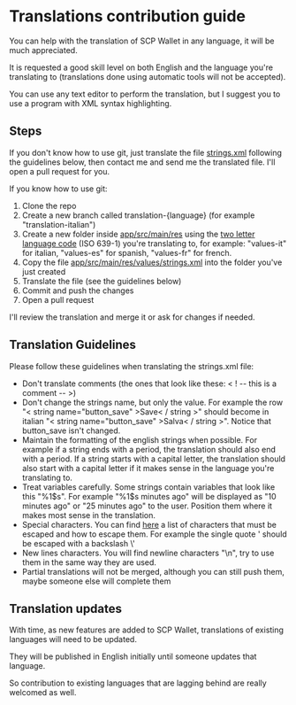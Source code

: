 # Translations contribution guide

You can help with the translation of SCP Wallet in any language, it will be much appreciated.

It is requested a good skill level on both English and the language you're translating to (translations done using automatic tools will not be accepted).

You can use any text editor to perform the translation, but I suggest you to use a program with XML syntax highlighting.

## Steps

If you don't know how to use git, just translate the file [strings.xml](app/src/main/res/values/strings.xml) following the guidelines below, then contact me and send me the translated file. I'll open a pull request for you.

If you know how to use git:
1. Clone the repo
2. Create a new branch called translation-{language} (for example "translation-italian")
2. Create a new folder inside [app/src/main/res](app/src/main/res) using the [two letter language code](https://en.wikipedia.org/wiki/List_of_ISO_639-1_codes) (ISO 639-1) you're translating to, for example: "values-it" for italian, "values-es" for spanish, "values-fr" for french.
3. Copy the file [app/src/main/res/values/strings.xml](app/src/main/res/values/strings.xml) into the folder you've just created
4. Translate the file (see the guidelines below)
5. Commit and push the changes
6. Open a pull request

I'll review the translation and merge it or ask for changes if needed.

## Translation Guidelines

Please follow these guidelines when translating the strings.xml file:
* Don't translate comments (the ones that look like these: < ! -- this is a comment -- >)
* Don't change the strings name, but only the value. For example the row "< string name="button_save" >Save< / string >" should become in italian "< string name="button_save" >Salva< / string >". Notice that button_save isn't changed.
* Maintain the formatting of the english strings when possible. For example if a string ends with a period, the translation should also end with a period. If a string starts with a capital letter, the translation should also start with a capital letter if it makes sense in the language you're translating to.
* Treat variables carefully. Some strings contain variables that look like this "%1$s". For example "%1$s minutes ago" will be displayed as "10 minutes ago" or "25 minutes ago" to the user. Position them where it makes most sense in the translation.
* Special characters. You can find [here](https://developer.android.com/guide/topics/resources/string-resource#escaping_quotes) a list of characters that must be escaped and how to escape them. For example the single quote ' should be escaped with a backslash \\'
* New lines characters. You will find newline characters "\\n", try to use them in the same way they are used.
* Partial translations will not be merged, although you can still push them, maybe someone else will complete them

## Translation updates

With time, as new features are added to SCP Wallet, translations of existing languages will need to be updated.

They will be published in English initially until someone updates that language.

So contribution to existing languages that are lagging behind are really welcomed as well.
